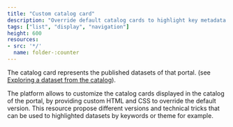 ```yaml
---
title: "Custom catalog card"
description: "Override default catalog cards to highlight key metadata for your business"
tags: ["list", "display", "navigation"]
height: 600
resources:
- src: '*/'
  name: folder-:counter
---
```


The catalog card represents the published datasets of that portal. (see [Exploring a dataset from the catalog](https://help.opendatasoft.com/platform/en/exploring_catalog_and_datasets/01_navigating_the_catalog/catalog.html#exploring-dataset)).

The platform allows to customize the catalog cards displayed in the catalog of the portal, by providing custom HTML and CSS to override the default version.
This resource propose different versions and technical tricks that can be used to highlighted datasets by keywords or theme for example.
